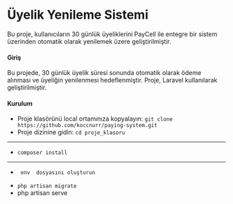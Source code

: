 # Üyelik Yenileme Sistemi

Bu proje, kullanıcıların 30 günlük üyeliklerini PayCell ile entegre bir sistem üzerinden otomatik olarak yenilemek üzere geliştirilmiştir.

#### Giriş


Bu projede, 30 günlük üyelik süresi sonunda otomatik olarak ödeme alınması ve üyeliğin yenilenmesi hedeflenmiştir. Proje, Laravel kullanılarak geliştirilmiştir.

#### Kurulum
- Proje klasörünü local ortamınıza kopyalayın:
`git clone https://github.com/koccnurr/paying-system.git `
- Proje dizinine gidin:
`cd proje_klasoru
`
---
- `composer install
`
----
-      env  dosyasını oluşturun

-  `php artisan migrate
`
-   php artisan serve



